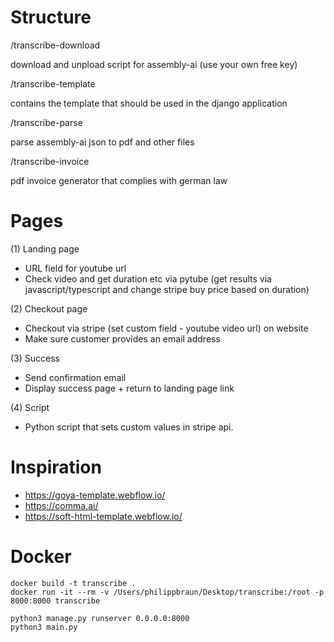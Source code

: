 Structure
=========

/transcribe-download

download and unpload script for assembly-ai (use your own free key)

/transcribe-template 

contains the template that should be used in the django application

/transcribe-parse

parse assembly-ai json to pdf and other files

/transcribe-invoice

pdf invoice generator that complies with german law


Pages
============

(1) Landing page
* URL field for youtube url
* Check video and get duration etc via pytube (get results via javascript/typescript and change stripe buy price based on duration)


(2) Checkout page
* Checkout via stripe (set custom field - youtube video url) on website
* Make sure customer provides an email address

(3) Success
* Send confirmation email
* Display success page + return to landing page link

(4) Script
* Python script that sets custom values in stripe api.


Inspiration
===========

* https://goya-template.webflow.io/
* https://comma.ai/
* https://soft-html-template.webflow.io/


Docker
======

```
docker build -t transcribe .
docker run -it --rm -v /Users/philippbraun/Desktop/transcribe:/root -p 8000:8000 transcribe

python3 manage.py runserver 0.0.0.0:8000
python3 main.py
```